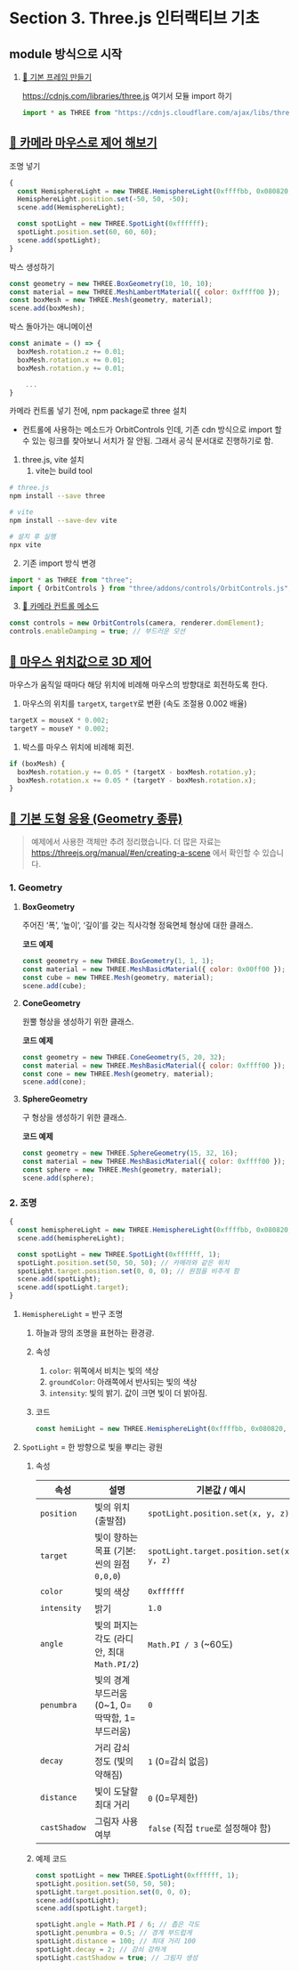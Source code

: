 # Section 3. Three.js 인터랙티브 기초

## module 방식으로 시작

1. [🔗 기본 프레임 만들기](https://github.com/taboowiths/three.js/blob/210c985a57bc32260a5210b5164710ff30513123/section3/01_default.js)

   https://cdnjs.com/libraries/three.js 여기서 모듈 import 하기

   ```jsx
   import * as THREE from "https://cdnjs.cloudflare.com/ajax/libs/three.js/0.174.0/three.module.min.js";
   ```

## [🔗 카메라 마우스로 제어 해보기](https://github.com/taboowiths/three.js/blob/210c985a57bc32260a5210b5164710ff30513123/section3/02_default.js)

조명 넣기

```jsx
{
  const HemisphereLight = new THREE.HemisphereLight(0xffffbb, 0x080820, 1);
  HemisphereLight.position.set(-50, 50, -50);
  scene.add(HemisphereLight);

  const spotLight = new THREE.SpotLight(0xffffff);
  spotLight.position.set(60, 60, 60);
  scene.add(spotLight);
}
```

박스 생성하기

```jsx
const geometry = new THREE.BoxGeometry(10, 10, 10);
const material = new THREE.MeshLambertMaterial({ color: 0xffff00 });
const boxMesh = new THREE.Mesh(geometry, material);
scene.add(boxMesh);
```

박스 돌아가는 애니메이션

```jsx
const animate = () => {
  boxMesh.rotation.z += 0.01;
  boxMesh.rotation.x += 0.01;
  boxMesh.rotation.y += 0.01;

	...
}
```

카메라 컨트롤 넣기 전에, npm package로 three 설치

- 컨트롤에 사용하는 메소드가 OrbitControls 인데, 기존 cdn 방식으로 import 할 수 있는 링크를 찾아보니 서치가 잘 안됨. 그래서 공식 문서대로 진행하기로 함.

1. three.js, vite 설치
   1. vite는 build tool

```bash
# three.js
npm install --save three

# vite
npm install --save-dev vite

# 설치 후 실행
npx vite
```

2. 기존 import 방식 변경

```jsx
import * as THREE from "three";
import { OrbitControls } from "three/addons/controls/OrbitControls.js";
```

3. [🔗 카메라 컨트롤 메소드](https://github.com/taboowiths/three.js/blob/210c985a57bc32260a5210b5164710ff30513123/section3/03_default.js)

```jsx
const controls = new OrbitControls(camera, renderer.domElement);
controls.enableDamping = true; // 부드러운 모션
```

## [🔗 마우스 위치값으로 3D 제어](https://github.com/taboowiths/three.js/blob/main/section3/04_default.js)

마우스가 움직일 때마다 해당 위치에 비례해 마우스의 방향대로 회전하도록 한다.

1. 마우스의 위치를 `targetX`, `targetY`로 변환 (속도 조절용 0.002 배율)

```jsx
targetX = mouseX * 0.002;
targetY = mouseY * 0.002;
```

1. 박스를 마우스 위치에 비례해 회전.

```jsx
if (boxMesh) {
  boxMesh.rotation.y += 0.05 * (targetX - boxMesh.rotation.y);
  boxMesh.rotation.x += 0.05 * (targetY - boxMesh.rotation.x);
}
```

## [🔗 기본 도형 응용 (Geometry 종류)](https://github.com/taboowiths/three.js/blob/main/section3/05_default.js)

> 예제에서 사용한 객체만 추려 정리했습니다.
> 더 많은 자료는 https://threejs.org/manual/#en/creating-a-scene 에서 확인할 수 있습니다.

### 1. Geometry

1. **BoxGeometry**

   주어진 ‘폭’, ‘높이’, ‘깊이’를 갖는 직사각형 정육면체 형상에 대한 클래스.

   **코드 예제**

   ```jsx
   const geometry = new THREE.BoxGeometry(1, 1, 1);
   const material = new THREE.MeshBasicMaterial({ color: 0x00ff00 });
   const cube = new THREE.Mesh(geometry, material);
   scene.add(cube);
   ```

2. **ConeGeometry**

   원뿔 형상을 생성하기 위한 클래스.

   **코드 예제**

   ```jsx
   const geometry = new THREE.ConeGeometry(5, 20, 32);
   const material = new THREE.MeshBasicMaterial({ color: 0xffff00 });
   const cone = new THREE.Mesh(geometry, material);
   scene.add(cone);
   ```

3. **SphereGeometry**

   구 형상을 생성하기 위한 클래스.

   **코드 예제**

   ```jsx
   const geometry = new THREE.SphereGeometry(15, 32, 16);
   const material = new THREE.MeshBasicMaterial({ color: 0xffff00 });
   const sphere = new THREE.Mesh(geometry, material);
   scene.add(sphere);
   ```

### 2. 조명

```jsx
{
  const hemisphereLight = new THREE.HemisphereLight(0xffffbb, 0x080820, 1);
  scene.add(hemisphereLight);

  const spotLight = new THREE.SpotLight(0xffffff, 1);
  spotLight.position.set(50, 50, 50); // 카메라와 같은 위치
  spotLight.target.position.set(0, 0, 0); // 원점을 비추게 함
  scene.add(spotLight);
  scene.add(spotLight.target);
}
```

1. `HemisphereLight` = 반구 조명

   1. 하늘과 땅의 조명을 표현하는 환경광.
   2. 속성
      1. `color`: 위쪽에서 비치는 빛의 색상
      2. `groundColor`: 아래쪽에서 반사되는 빛의 색상
      3. `intensity`: 빛의 밝기. 값이 크면 빛이 더 밝아짐.
   3. 코드

      ```jsx
      const hemiLight = new THREE.HemisphereLight(0xffffbb, 0x080820, 1);
      ```

1. `SpotLight` = 한 방향으로 빛을 뿌리는 광원

   1. 속성

      | 속성         | 설명                                           | 기본값 / 예시                            |
      | ------------ | ---------------------------------------------- | ---------------------------------------- |
      | `position`   | 빛의 위치 (출발점)                             | `spotLight.position.set(x, y, z)`        |
      | `target`     | 빛이 향하는 목표 (기본: 씬의 원점 `0,0,0`)     | `spotLight.target.position.set(x, y, z)` |
      | `color`      | 빛의 색상                                      | `0xffffff`                               |
      | `intensity`  | 밝기                                           | `1.0`                                    |
      | `angle`      | 빛의 퍼지는 각도 (라디안, 최대 `Math.PI/2`)    | `Math.PI / 3` (~60도)                    |
      | `penumbra`   | 빛의 경계 부드러움 (0~1, 0=딱딱함, 1=부드러움) | `0`                                      |
      | `decay`      | 거리 감쇠 정도 (빛의 약해짐)                   | `1` (0=감쇠 없음)                        |
      | `distance`   | 빛이 도달할 최대 거리                          | `0` (0=무제한)                           |
      | `castShadow` | 그림자 사용 여부                               | `false` (직접 `true`로 설정해야 함)      |

   2. 예제 코드

      ```jsx
      const spotLight = new THREE.SpotLight(0xffffff, 1);
      spotLight.position.set(50, 50, 50);
      spotLight.target.position.set(0, 0, 0);
      scene.add(spotLight);
      scene.add(spotLight.target);

      spotLight.angle = Math.PI / 6; // 좁은 각도
      spotLight.penumbra = 0.5; // 경계 부드럽게
      spotLight.distance = 100; // 최대 거리 100
      spotLight.decay = 2; // 감쇠 강하게
      spotLight.castShadow = true; // 그림자 생성
      ```
